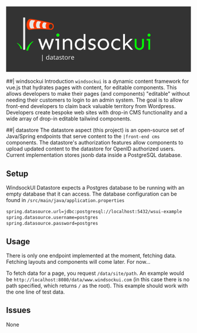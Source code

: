 ![WindsockUI Logo](src/main/resources/windsockui-datastore-dark.png)

##| windsockui Introduction
`windsockui` is a dynamic content framework for vue.js that hydrates pages with content, for editable components. This allows developers to make their pages (and components) "editable" without needing their customers to login to an admin system. The goal is to allow front-end developers to claim back valuable territory from Wordpress. Developers create bespoke web sites with drop-in CMS functionality and a wide array of drop-in editable tailwind components. 



##| datastore
The datastore aspect (this project) is an open-source set of Java/Spring endpoints that serve content to the `|front-end cms` components. The datastore's authorization features allow components to upload updated content to the datastore for OpenID authorized users. Current implementation stores jsonb data inside a PostgreSQL database. 

## Setup
WindsockUI Datastore expects a Postgres database to be running with an empty database that it can access. The database configuration can be found in `/src/main/java/application.properties`

```properties
spring.datasource.url=jdbc:postgresql://localhost:5432/wsui-example
spring.datasource.username=postgres
spring.datasource.password=postgres
```

## Usage
There is only one endpoint implemented at the moment, fetching data. Fetching layouts and components will come later. For now...

To fetch data for a page, you request `/data/site/path`. An example would be
`http://localhost:8080/data/www.windsockui.com` (in this case there is no path specified, which returns `/` as the root). This example should work with the one line of test data.


## Issues
None 

